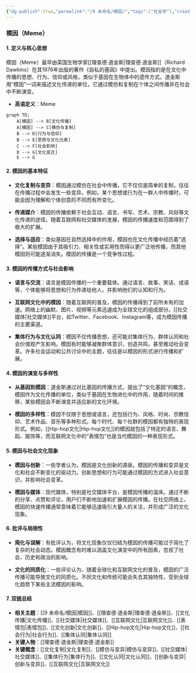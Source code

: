 ```yaml
---
{"dg-publish":true,"permalink":"/9 未命名/模因/","tags":["社会学"],"created":"2025-09-19T21:41:24.023+08:00","updated":"2025-09-22T21:23:35.970+08:00"}
---
```


### 模因（Meme）

#### 1. **定义与核心思想**

模因（Meme）最早由英国生物学家[[理查德·道金斯\|理查德·道金斯]]（Richard Dawkins）在其1976年出版的著作《自私的基因》中提出。模因指的是在文化中传播的思想、行为、信仰或风格，类似于基因在生物体中的遗传方式。道金斯用“模因”一词来描述文化传递的单位，它通过模仿和复制在个体之间传播并在社会中不断演变。

- **英语定义**：Meme

```mermaid
graph TD;
    A[模因] --> B[文化传播]
    A[模因] --> C[模仿与复制]
    B --> D[行为与信仰]
    B --> E[思想与文化元素]
    C --> F[社会影响]
    D --> G[文化变迁]
    E --> G
```

#### 2. **模因的基本特征**

- **文化复制与变异**：模因通过模仿在社会中传播，它不仅仅是简单的复制，往往在传播过程中会发生一些变异。例如，某个思想或行为在一群人中传播时，可能会因为理解和个体创意的不同而有所变化。
    
- **传递媒介**：模因的传播依赖于社会互动、语言、书写、艺术、宗教、风俗等文化传递的途径。随着互联网和社交媒体的发展，模因的传播速度和范围得到了极大的扩展。
    
- **选择与适应**：类似基因在自然选择中的作用，模因也在文化传播中经历着“选择”。某些模因由于其吸引力、相关性或实用性而得以更广泛地传播，而其他模因则可能逐渐消失。模因的传播是一个竞争性过程。
    

#### 3. **模因的传播方式与社会影响**

- **语言与交流**：语言是模因传播的一个重要载体。通过语言、故事、笑话、成语等，个体能够将思想和行为传递给他人，并影响他们的认知和行为。
    
- **互联网文化中的模因**：随着互联网的普及，模因的传播得到了前所未有的加速。网络上的幽默、图片、视频等元素迅速成为全球文化的组成部分。[[社交媒体\|社交媒体]]平台，如Twitter、Facebook、Instagram等，成为模因传播的主要渠道。
    
- **集体行为与文化认同**：模因不仅传播思想，还可能对集体行为、群体认同和社会价值观产生影响。模因有时能够凝聚群体意识，创造共鸣，甚至推动社会变革。许多社会运动和公共讨论中的主题，往往是以模因的形式进行传播和扩展。
    

#### 4. **模因的演变与多样性**

- **从基因到模因**：道金斯通过对比基因的传播方式，提出了“文化基因”的概念，模因作为文化传播的单位，类似于基因在生物进化中的作用，随着时间的推移，某些模因会不断演变并适应新的文化环境。
    
- **模因的多样性**：模因不仅限于思想或语言，还包括行为、风格、时尚、宗教信仰、艺术作品、音乐等多种形式。每个时代、每个社群的模因都有独特的表现形式。例如，[[Hip-hop文化\|Hip-hop文化]]的模因就包括了特定的语言、舞蹈、服饰等，而互联网文化中的“表情包”也是当代模因的一种表现形式。
    

#### 5. **模因与社会文化现象**

- **模因与创新**：一些学者认为，模因是文化创新的源泉。模因的传播和变异是文化和社会不断变化的驱动力。创新思想和行为可能通过模因的方式进入社会意识，并影响社会变革。
    
- **模因与媒体**：现代媒体，特别是社交媒体平台，是模因传播的温床。通过不断的分享、点赞和评论，用户们不断地加速和扩展模因的传播。在社交网络上，模因的快速传播通常意味着它能够迅速吸引大量人的关注，并形成广泛的文化现象。
    

#### 6. **批评与局限性**

- **简化与误解**：有批评认为，将文化现象仅仅归结为模因的传播可能过于简化了复杂的社会动态。模因概念有时难以涵盖文化演变中的所有因素，忽视了社会、历史和政治的影响。
    
- **文化的同质化**：一些评论认为，随着全球化和互联网文化的普及，模因的广泛传播可能导致文化的同质化。不同文化和传统可能会失去其独特性，受到全球化趋势下某些主流模因的影响。
    

#### 7. **双链总结**

- **相关主题**：[[9 未命名/模因\|模因]]、[[理查德·道金斯\|理查德·道金斯]]、[[文化传播\|文化传播]]、[[社交媒体\|社交媒体]]、[[互联网文化\|互联网文化]]、[[表情包\|表情包]]、[[文化创新\|文化创新]]、[[Hip-hop文化\|Hip-hop文化]]、[[社会行为\|社会行为]]、[[集体认同\|集体认同]]
- **关键人物**：[[理查德·道金斯\|理查德·道金斯]]
- **关键概念**：[[文化复制\|文化复制]]、[[模仿与变异\|模仿与变异]]、[[社交媒体\|社交媒体]]、[[集体行为\|集体行为]]、[[文化认同\|文化认同]]、[[创新与变异\|创新与变异]]、[[互联网文化\|互联网文化]]